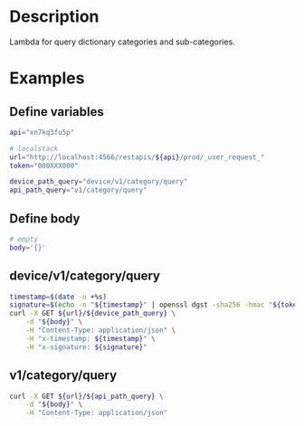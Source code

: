 # Description

Lambda for query dictionary categories and sub-categories.

# Examples
## Define variables

```bash
api="xn7kq3fu5p"

# localstack
url="http://localhost:4566/restapis/${api}/prod/_user_request_"
token="000XXX000"

device_path_query="device/v1/category/query"
api_path_query="v1/category/query"
```

## Define body
```bash
# empty
body='{}'
```

## device/v1/category/query
```bash
timestamp=$(date -u +%s)
signature=$(echo -n "${timestamp}" | openssl dgst -sha256 -hmac "${token}" | sed 's/^.* //')
curl -X GET ${url}/${device_path_query} \
    -d "${body}" \
    -H "Content-Type: application/json" \
    -H "x-timestamp: ${timestamp}" \
    -H "x-signature: ${signature}"
```

## v1/category/query
```bash
curl -X GET ${url}/${api_path_query} \
    -d "${body}" \
    -H "Content-Type: application/json"
```